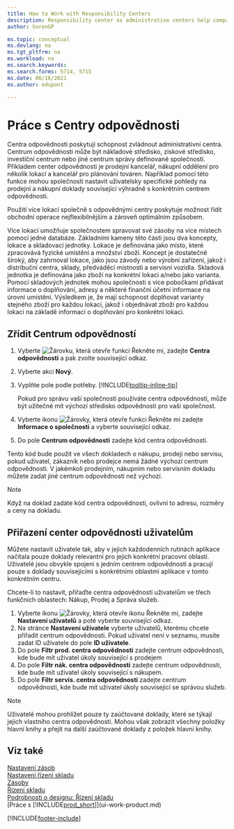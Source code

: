 ```yaml
---
title: How to Work with Responsibility Centers
description: Responsibility center as administrative centers help companies set up user-specific views of sales and purchase documents related exclusively to each center.
author: SorenGP

ms.topic: conceptual
ms.devlang: na
ms.tgt_pltfrm: na
ms.workload: na
ms.search.keywords:
ms.search.forms: 5714, 5715
ms.date: 06/16/2021
ms.author: edupont

---
```

# Práce s Centry odpovědnosti

Centra odpovědnosti poskytují schopnost zvládnout administrativní centra. Centrum odpovědnosti může být nákladové středisko, ziskové středisko, investiční centrum nebo jiné centrum správy definované společností. Příkladem center odpovědnosti je prodejní kancelář, nákupní oddělení pro několik lokací a kancelář pro plánování továren. Například pomocí této funkce mohou společnosti nastavit uživatelsky specifické pohledy na prodejní a nákupní doklady související výhradně s konkrétním centrem odpovědnosti.

Použití více lokací společně s odpovědnými centry poskytuje možnost řídit obchodní operace nejflexibilnějším a zároveň optimálním způsobem.

Více lokací umožňuje společnostem spravovat své zásoby na více místech pomocí jedné databáze. Základními kameny této části jsou dva koncepty, lokace a skladovací jednotky. Lokace je definována jako místo, které zpracovává fyzické umístění a množství zboží. Koncept je dostatečně široký, aby zahrnoval lokace, jako jsou závody nebo výrobní zařízení, jakož i distribuční centra, sklady, předváděcí místnosti a servisní vozidla. Skladová jednotka je definována jako zboží na konkrétní lokaci a/nebo jako varianta. Pomocí skladových jednotek mohou společnosti s více pobočkami přidávat informace o doplňování, adresy a některé finanční účetní informace na úrovni umístění. Výsledkem je, že mají schopnost doplňovat varianty stejného zboží pro každou lokaci, jakož i objednávat zboží pro každou lokaci na základě informací o doplňování pro konkrétní lokaci.

## Zřídit Centrum odpovědností

1. Vyberte ![Žárovku, která otevře funkci Řekněte mi](media/ui-search/search_small.png "Řekněte mi, co chcete delat"), zadejte **Centra odpovědnosti** a pak zvolte související odkaz.
2. Vyberte akci **Nový**.
3. Vyplňte pole podle potřeby. [!INCLUDE[tooltip-inline-tip](includes/tooltip-inline-tip_md.md)]

   Pokud pro správu vaší společnosti používáte centra odpovědnosti, může být užitečné mít výchozí středisko odpovědnosti pro vaši společnost.
4. Vyberte ikonu ![Žárovky, která otevře funkci Řekněte mi ](media/ui-search/search_small.png "Řekněte mi, co chcete dělat") zadejte **Informace o společnosti** a vyberte související odkaz.
5. Do pole **Centrum odpovědnosti** zadejte kód centra odpovědnosti.

Tento kód bude použit ve všech dokladech o nákupu, prodeji nebo servisu, pokud uživatel, zákazník nebo prodejce nemá žádné výchozí centrum odpovědnosti. V jakémkoli prodejním, nákupním nebo servisním dokladu můžete zadat jiné centrum odpovědnosti než výchozí.

> [!NOTE]  
> Když na doklad zadáte kód centra odpovědnosti, ovlivní to adresu, rozměry a ceny na dokladu.

## Přiřazení center odpovědnosti uživatelům

Můžete nastavit uživatele tak, aby v jejich každodenních rutinách aplikace načítala pouze doklady relevantní pro jejich konkrétní pracovní oblasti. Uživatelé jsou obvykle spojeni s jedním centrem odpovědnosti a pracují pouze s doklady souvisejícími s konkrétními oblastmi aplikace v tomto konkrétním centru.

Chcete-li to nastavit, přiřaďte centra odpovědnosti uživatelům ve třech funkčních oblastech: Nákup, Prodej a Správa služeb.

1. Vyberte ikonu ![Žárovky, která otevře ikonu Řekněte mi](media/ui-search/search_small.png "Řeknete mi, co chcete dělat"), zadejte **Nastavení uživatelů** a poté vyberte související odkaz.
2. Na stránce **Nastavení uživatele** vyberte uživatelů, kterému chcete přiřadit centrum odpovědnosti. Pokud uživatel není v seznamu, musíte zadat ID uživatele do pole **ID uživatele**.
3. Do pole **Filtr prod.  centra  odpovědnosti** zadejte centrum odpovědnosti, kde bude mít uživatel úkoly související s prodejem
4. Do pole **Filtr nák.  centra  odpovědnosti** zadejte centrum odpovědnosti, kde bude mít uživatel úkoly související s nákupem.
5. Do pole **Filtr servis. centra  odpovědnosti** zadejte centrum odpovědnosti, kde bude mít uživatel úkoly související se správou služeb.

> [!NOTE]  
> Uživatelé mohou prohlížet pouze ty zaúčtované doklady, které se týkají jejich vlastního centra odpovědnosti. Mohou však zobrazit všechny položky hlavní knihy a přejít na další zaúčtované doklady z položek hlavní knihy.

## Viz také

[Nastavení zásob](inventory-setup-inventory.md)    
[Nastavení řízení skladu](warehouse-setup-warehouse.md)    
[Zásoby](inventory-manage-inventory.md)    
[Řízení skladu](warehouse-manage-warehouse.md)    
[Podrobnosti o designu: Řízení skladu](design-details-warehouse-management.md)    
[Práce s [!INCLUDE[prod_short](includes/prod_short.md)]](ui-work-product.md)


[!INCLUDE[footer-include](includes/footer-banner.md)]